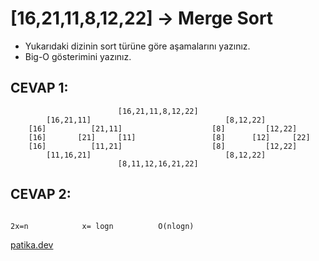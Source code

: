 # **[16,21,11,8,12,22]** -> Merge Sort
- Yukarıdaki dizinin sort türüne göre aşamalarını yazınız.
- Big-O gösterimini yazınız.

## **CEVAP 1:**

                            [16,21,11,8,12,22]                                
            [16,21,11]                              [8,12,22]
        [16]          [21,11]                    [8]         [12,22]
        [16]       [21]     [11]                 [8]      [12]     [22]
        [16]          [11,21]                    [8]         [12,22]
            [11,16,21]                              [8,12,22]
                            [8,11,12,16,21,22]

## **CEVAP 2:**
```

2x=n            x= logn          O(nlogn)

```

[patika.dev](www.patika.dev)